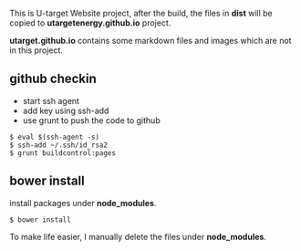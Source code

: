This is U-target Website project, after the build, the files in __dist__ will be copied to __utargetenergy.github.io__ project.

__utarget.github.io__ contains some markdown files and images which are not in this project.

## github checkin

- start ssh agent
- add key using ssh-add
- use grunt to push the code to github

```
$ eval $(ssh-agent -s)
$ ssh-add ~/.ssh/id_rsa2
$ grunt buildcontrol:pages
```

## bower install

install packages under __node_modules__.

```
$ bower install
```

To make life easier, I manually delete the files under __node_modules__.
